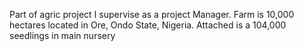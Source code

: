 Part of agric project I supervise as a project Manager. Farm is 10,000 hectares located in Ore, Ondo State, Nigeria. Attached is a 104,000 seedlings in main nursery
